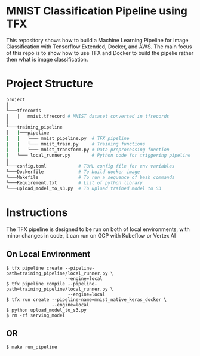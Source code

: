 # MNIST Classification Pipeline using TFX

This repository shows how to build a Machine Learning Pipeline for Image Classification with Tensorflow Extended, Docker, and AWS. The main focus of this repo is to show how to use TFX and Docker to build the pipelie rather then what is image classification.

# Project Structure
```bash
project
│
└───tfrecords
│   │   mnist.tfrecord # MNIST dataset converted in tfrecords
│
└───training_pipeline 
│   |───pipeline
|   |   └─── mnist_pipeline.py  # TFX pipeline
|   |   └─── mnist_train.py     # Training functions
|   |   └─── mnist_transform.py # Data preprocessing function
|   └─── local_runner.py        # Python code for triggering pipeline
│
└───config.toml            # TOML config file for env variables
└───Dockerfile             # To build docker image
└───Makefile               # To run a sequence of bash commands
└───Requirement.txt        # List of python library
└───upload_model_to_s3.py  # To upload trained model to S3
```

# Instructions

The TFX pipeline is designed to be run on both of local environments, with minor changes in code, it can run on GCP with Kubeflow or Vertex AI

## On Local Environment
```
$ tfx pipeline create --pipeline-path=training_pipeline/local_runner.py \
                      --engine=local
$ tfx pipeline compile --pipeline-path=training_pipeline/local_runner.py \
                       --engine=local
$ tfx run create --pipeline-name=mnist_native_keras_docker \ 
                 --engine=local
$ python upload_model_to_s3.py
$ rm -rf serving_model
```

## OR

```
$ make run_pipeline
```

